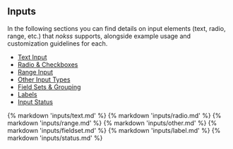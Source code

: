 <section>

# Inputs

In the following sections you can find details on input elements (text, radio, range, etc.) that _nokss_ supports,
alongside example usage and customization guidelines for each.

- [Text Input](#text-input)
- [Radio & Checkboxes](#radio--checkboxes)
- [Range Input](#range-input)
- [Other Input Types](#other-input-types)
- [Field Sets & Grouping](#field-sets--grouping)
- [Labels](#labels)
- [Input Status](#input-status)

</section>

{% markdown 'inputs/text.md' %}
{% markdown 'inputs/radio.md' %}
{% markdown 'inputs/range.md' %}
{% markdown 'inputs/other.md' %}
{% markdown 'inputs/fieldset.md' %}
{% markdown 'inputs/label.md' %}
{% markdown 'inputs/status.md' %}